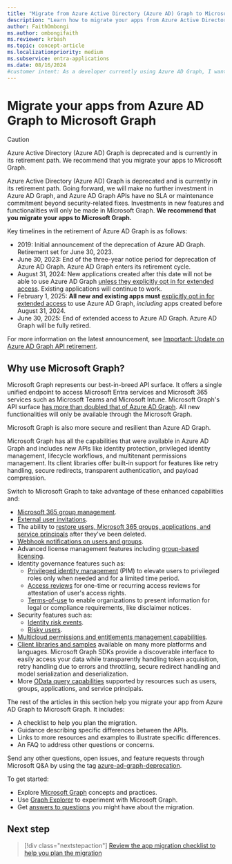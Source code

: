 ```yaml
---
title: "Migrate from Azure Active Directory (Azure AD) Graph to Microsoft Graph"
description: "Learn how to migrate your apps from Azure Active Directory (Azure AD) Graph to Microsoft Graph before Azure AD Graph is retired."
author: FaithOmbongi
ms.author: ombongifaith
ms.reviewer: krbash
ms.topic: concept-article
ms.localizationpriority: medium
ms.subservice: entra-applications
ms.date: 08/16/2024
#customer intent: As a developer currently using Azure AD Graph, I want to know why I should migrate my applications to Microsoft Graph.
---
```


# Migrate your apps from Azure AD Graph to Microsoft Graph

> [!CAUTION]
> Azure Active Directory (Azure AD) Graph is deprecated and is currently in its retirement path. We recommend that you migrate your apps to Microsoft Graph.

Azure Active Directory (Azure AD) Graph is deprecated and is currently in its retirement path. Going forward, we will make no further investment in Azure AD Graph, and Azure AD Graph APIs have no SLA or maintenance commitment beyond security-related fixes. Investments in new features and functionalities will only be made in Microsoft Graph. **We recommend that you migrate your apps to Microsoft Graph.**

Key timelines in the retirement of Azure AD Graph is as follows:
- 2019: Initial announcement of the deprecation of Azure AD Graph. Retirement set for June 30, 2023.
- June 30, 2023: End of the three-year notice period for deprecation of Azure AD Graph. Azure AD Graph enters its retirement cycle.
- August 31, 2024: New applications created after this date will not be able to use Azure AD Graph [unless they explicitly opt in for extended access](applications-authenticationbehaviors.md#allow-extended-azure-ad-graph-access-until-june-30-2025). Existing applications will continue to work.
- February 1, 2025: **All new and existing apps must** [explicitly opt in for extended access](applications-authenticationbehaviors.md#allow-extended-azure-ad-graph-access-until-june-30-2025) to use Azure AD Graph, *including* apps created before August 31, 2024.
- June 30, 2025: End of extended access to Azure AD Graph. Azure AD Graph will be fully retired.

For more information on the latest announcement, see [Important: Update on Azure AD Graph API retirement](https://aka.ms/aadgraphupdate).

## Why use Microsoft Graph?

Microsoft Graph represents our best-in-breed API surface. It offers a single unified endpoint to access Microsoft Entra services and Microsoft 365 services such as Microsoft Teams and Microsoft Intune. Microsoft Graph's API surface [has more than doubled that of Azure AD Graph](https://developer.microsoft.com/en-us/graph/changelog). All new functionalities will only be available through the Microsoft Graph.

Microsoft Graph is also more secure and resilient than Azure AD Graph.

Microsoft Graph has all the capabilities that were available in Azure AD Graph and includes new APIs like identity protection, privileged identity management, lifecycle workflows, and multitenant permissions management. Its client libraries offer built-in support for features like retry handling, secure redirects, transparent authentication, and payload compression.

Switch to Microsoft Graph to take advantage of these enhanced capabilities and:

- [Microsoft 365 group management](/graph/microsoft365-groups-concept-overview).
- [External user invitations](/graph/api/resources/invitation).
- The ability to [restore users, Microsoft 365 groups, applications, and service principals](/graph/api/resources/directory) after they've been deleted.
- [Webhook notifications on users and groups](/graph/webhooks).
- Advanced license management features including [group-based licensing](/graph/api/group-assignlicense).
- Identity governance features such as:
  - [Privileged identity management](/graph/api/resources/privilegedidentitymanagementv3-overview) (PIM) to elevate users to privileged roles only when needed and for a limited time period.
  - [Access reviews](/graph/api/resources/accessreviewsv2-overview) for one-time or recurring access reviews for attestation of user's access rights.
  - [Terms-of-use](/graph/api/resources/agreement) to enable organizations to present information for legal or compliance requirements, like disclaimer notices.
- Security features such as:
  - [Identity risk events](/graph/api/resources/riskdetection).
  - [Risky users](/graph/api/resources/riskyuser).
- [Multicloud permissions and entitlements management capabilities](/graph/api/resources/permissions-management-api-overview).
- [Client libraries and samples](/graph/) available on many more platforms and languages. Microsoft Graph SDKs provide a discoverable interface to easily access your data while transparently handling token acquisition, retry handling due to errors and throttling, secure redirect handling and model serialization and deserialization.
- More [OData query capabilities](/graph/query-parameters) supported by resources such as users, groups, applications, and service principals.

The rest of the articles in this section help you migrate your app from Azure AD Graph to Microsoft Graph. It includes:

- A checklist to help you plan the migration.
- Guidance describing specific differences between the APIs.
- Links to more resources and examples to illustrate specific differences.
- An FAQ to address other questions or concerns.

Send any other questions, open issues, and feature requests through Microsoft Q&A by using the tag [azure-ad-graph-deprecation](/answers/topics/azure-ad-graph-deprecation.html).

To get started:

- Explore [Microsoft Graph](/graph/overview) concepts and practices.
- Use [Graph Explorer](https://aka.ms/ge) to experiment with Microsoft Graph.
- Get [answers to questions](/graph/migrate-azure-ad-graph-faq) you might have about the migration.

## Next step

> [!div class="nextstepaction"]
> [Review the app migration checklist to help you plan the migration](migrate-azure-ad-graph-planning-checklist.md)
